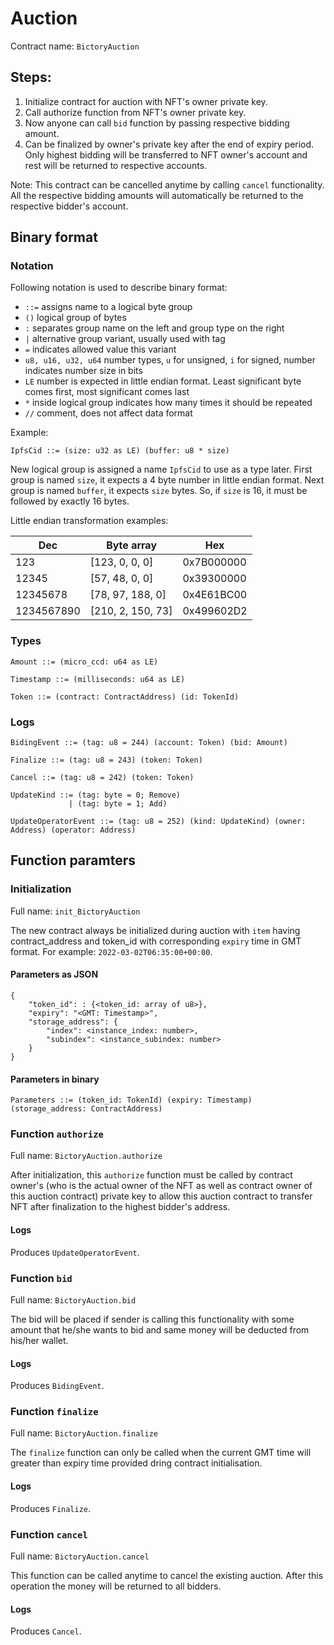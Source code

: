 # Auction

Contract name: `BictoryAuction`


## Steps:
1. Initialize contract for auction with NFT's owner private key.
2. Call authorize function from NFT's owner private key.
3. Now anyone can call `bid` function by passing respective bidding amount.
4. Can be finalized by owner's private key after the end of expiry period. Only highest bidding will be transferred to NFT owner's account and rest will be returned to respective accounts.

Note: This contract can be cancelled anytime by calling `cancel` functionality. All the respective bidding amounts will automatically be returned to the respective bidder's account.

## Binary format

### Notation

Following notation is used to describe binary format:
* `::=` assigns name to a logical byte group
* `()` logical group of bytes
* `:` separates group name on the left and group type on the right
* `|` alternative group variant, usually used with tag
* `=` indicates allowed value this variant
* `u8, u16, u32, u64` number types, `u` for unsigned, `i` for signed, number indicates number size in bits
* `LE` number is expected in little endian format. Least significant byte comes first, most significant comes last
* `*` inside logical group indicates how many times it should be repeated
* `//` comment, does not affect data format

Example:

```
IpfsCid ::= (size: u32 as LE) (buffer: u8 * size)
```

New logical group is assigned a name `IpfsCid` to use as a type later. First group is named `size`, it expects a 4
byte number in little endian format. Next group is named `buffer`, it expects `size` bytes. So, if `size` is 16,
it must be followed by exactly 16 bytes.

Little endian transformation examples:

| Dec        | Byte array        | Hex        |
|------------|-------------------|------------|
| 123        | [123, 0, 0, 0]    | 0x7B000000 |
| 12345      | [57, 48, 0, 0]    | 0x39300000 |
| 12345678   | [78, 97, 188, 0]  | 0x4E61BC00 |
| 1234567890 | [210, 2, 150, 73] | 0x499602D2 |

### Types

```
Amount ::= (micro_ccd: u64 as LE)
```

```
Timestamp ::= (milliseconds: u64 as LE)
```

```
Token ::= (contract: ContractAddress) (id: TokenId)
```

### Logs

```
BidingEvent ::= (tag: u8 = 244) (account: Token) (bid: Amount)
```

```
Finalize ::= (tag: u8 = 243) (token: Token)
```

```
Cancel ::= (tag: u8 = 242) (token: Token)
```

```
UpdateKind ::= (tag: byte = 0; Remove)
             | (tag: byte = 1; Add)

UpdateOperatorEvent ::= (tag: u8 = 252) (kind: UpdateKind) (owner: Address) (operator: Address)
```

## Function paramters

### Initialization

Full name: `init_BictoryAuction`

The new contract always be initialized during auction with `item` having contract_address and token_id with corresponding `expiry` time in GMT format. For example: `2022-03-02T06:35:00+00:00`.

#### Parameters as JSON

```
{
    "token_id": : {<token_id: array of u8>},
    "expiry": "<GMT: Timestamp>",
    "storage_address": {
        "index": <instance_index: number>,
        "subindex": <instance_subindex: number>
    }
}
```

#### Parameters in binary

```
Parameters ::= (token_id: TokenId) (expiry: Timestamp) (storage_address: ContractAddress)

```

### Function `authorize`

Full name: `BictoryAuction.authorize`

After initialization, this `authorize` function must be called by contract owner's (who is the actual owner of the NFT as well as contract owner of this auction contract) private key to allow this auction contract to transfer NFT after finalization to the highest bidder's address.

#### Logs

Produces `UpdateOperatorEvent`.


### Function `bid`

Full name: `BictoryAuction.bid`

The bid will be placed if sender is calling this functionality with some amount that he/she wants to bid and same money will be deducted from his/her wallet.

#### Logs

Produces `BidingEvent`.


### Function `finalize`

Full name: `BictoryAuction.finalize`

The `finalize` function can only be called when the current GMT time will greater than expiry time provided dring contract initialisation.

#### Logs

Produces `Finalize`.


### Function `cancel`

Full name: `BictoryAuction.cancel`

This function can be called anytime to cancel the existing auction. After this operation the money will be returned to all bidders.

#### Logs

Produces `Cancel`.
